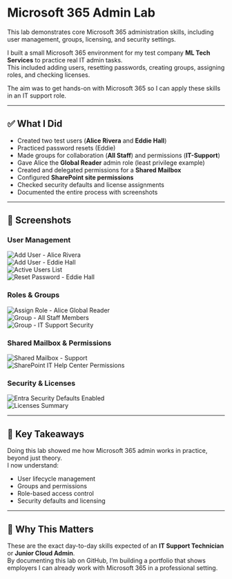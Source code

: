 # Microsoft 365 Admin Lab  
This lab demonstrates core Microsoft 365 administration skills, including user management, groups, licensing, and security settings. 

I built a small Microsoft 365 environment for my test company **ML Tech Services** to practice real IT admin tasks.  
This included adding users, resetting passwords, creating groups, assigning roles, and checking licenses.  

The aim was to get hands-on with Microsoft 365 so I can apply these skills in an IT support role.  

---

## ✅ What I Did
- Created two test users (**Alice Rivera** and **Eddie Hall**)  
- Practiced password resets (Eddie)  
- Made groups for collaboration (**All Staff**) and permissions (**IT-Support**)  
- Gave Alice the **Global Reader** admin role (least privilege example)
- Created and delegated permissions for a **Shared Mailbox**  
- Configured **SharePoint site permissions**  
- Checked security defaults and license assignments
- Documented the entire process with screenshots
- ---

## 📸 Screenshots

### User Management
![Add User - Alice Rivera](01_add-user_alice.png)  
![Add User - Eddie Hall](02_add-user_eddie.png)  
![Active Users List](03_active-users_list.png)  
![Reset Password - Eddie Hall](04_reset-password_eddie.png)  

### Roles & Groups
![Assign Role - Alice Global Reader](05_assign-role_alice_global-reader.png)  
![Group - All Staff Members](06_group_all-staff_members.png)  
![Group - IT Support Security](07_group-it-support_security.png)  

### Shared Mailbox & Permissions
![Shared Mailbox - Support](08_shared-mailbox_support_delegation.png)  
![SharePoint IT Help Center Permissions](09_sharepoint_it-help-center-permissions.png)  

### Security & Licenses
![Entra Security Defaults Enabled](10_entra_security-defaults_on.png)  
![Licenses Summary](11_licenses_summary.png)  


---

## 📝 Key Takeaways
Doing this lab showed me how Microsoft 365 admin works in practice, beyond just theory.  
I now understand:  
- User lifecycle management  
- Groups and permissions  
- Role-based access control  
- Security defaults and licensing  

---

## 🚀 Why This Matters
These are the exact day-to-day skills expected of an **IT Support Technician** or **Junior Cloud Admin**.  
By documenting this lab on GitHub, I’m building a portfolio that shows employers I can already work with Microsoft 365 in a professional setting.  

